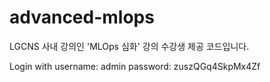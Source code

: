 # advanced-mlops
LGCNS 사내 강의인 'MLOps 심화' 강의 수강생 제공 코드입니다.


Login with username: admin  password: zuszQGq4SkpMx4Zf